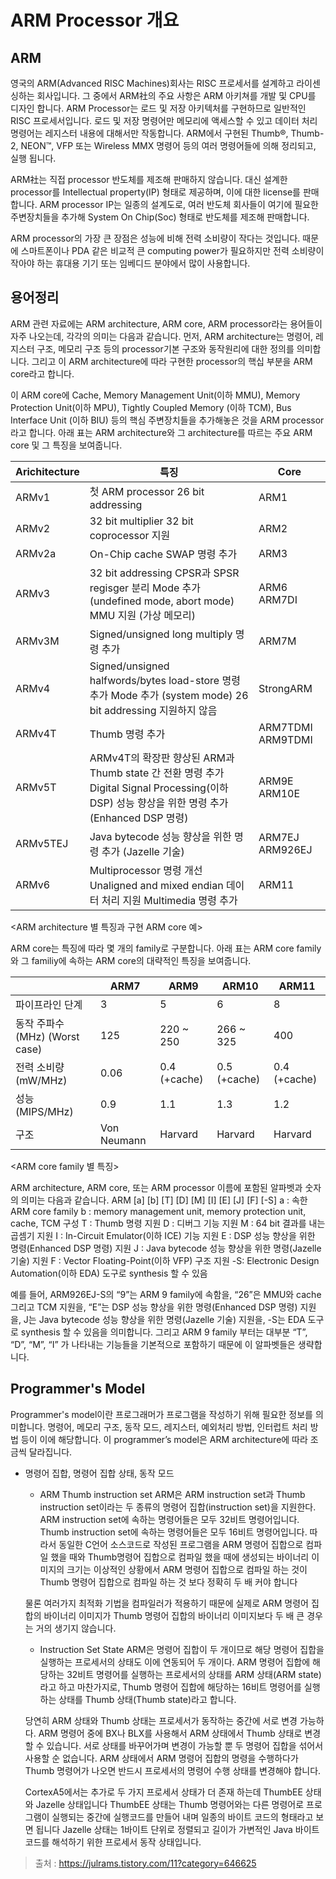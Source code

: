 # ARM Processor 개요

## ARM
영국의 ARM(Advanced RISC Machines)회사는 RISC 프로세서를 설계하고 라이센싱하는 회사입니다.
그 중에서 ARM社의 주요 사항은 ARM 아키쳐를 개발 및 CPU를 디자인 합니다. 
ARM Processor는 로드 및 저장 아키텍처를 구현하므로 일반적인 RISC 프로세서입니다.
로드 및 저장 명령어만 메모리에 액세스할 수 있고 데이터 처리 명령어는 레지스터 내용에 대해서만 작동합니다. 
ARM에서 구현된 Thumb®, Thumb-2, NEON™, VFP 또는 Wireless MMX 명령어 등의 여러 명령어들에 의해 정리되고, 실행 됩니다.

ARM社는 직접 processor 반도체를 제조해 판매하지 않습니다. 
대신 설계한 processor를 Intellectual property(IP) 형태로 제공하며, 이에 대한 license를 판매합니다. 
ARM processor IP는 일종의 설계도로, 여러 반도체 회사들이 여기에 필요한 주변장치들을 추가해 System On Chip(Soc) 형태로 반도체를 제조해 판매합니다.

ARM processor의 가장 큰 장점은 성능에 비해 전력 소비량이 작다는 것입니다. 
때문에 스마트폰이나 PDA 같은 비교적 큰 computing power가 필요하지만 전력 소비량이 작아야 하는 휴대용 기기 또는 임베디드 분야에서 많이 사용합니다.

## 용어정리
ARM 관련 자료에는 ARM architecture, ARM core, ARM processor라는 용어들이 자주 나오는데, 각각의 의미는 다음과 같습니다. 
먼저, ARM architecture는 명령어, 레지스터 구조, 메모리 구조 등의 processor기본 구조와 동작원리에 대한 정의를 의미합니다.
그리고 이 ARM architecture에 따라 구현한 processor의 핵십 부분을 ARM core라고 합니다.

이 ARM core에 Cache, Memory Management Unit(이하 MMU), Memory Protection Unit(이하 MPU), Tightly Coupled Memory (이하 TCM), Bus Interface Unit (이하 BIU) 등의 핵심 주변장치들을 추가해놓은 것을 ARM processor라고 합니다. 
아래 표는 ARM architecture와 그 architecture를 따르는 주요 ARM core 및 그 특징을 보여줍니다.

| **Arichitecture** 	| **특징**                                                                                                                                      	| **Core**          	|
|-------------------	|-----------------------------------------------------------------------------------------------------------------------------------------------	|-------------------	|
| ARMv1             	| 첫 ARM processor 26 bit addressing                                                                                                            	| ARM1              	|
| ARMv2             	| 32 bit multiplier 32 bit coprocessor 지원                                                                                                     	| ARM2              	|
| ARMv2a            	| On-Chip cache SWAP 명령 추가                                                                                                                  	| ARM3              	|
| ARMv3             	| 32 bit addressing CPSR과 SPSR regisger 분리 Mode 추가 (undefined mode, abort mode) MMU 지원 (가상 메모리)                                     	| ARM6 ARM7DI       	|
| ARMv3M            	| Signed/unsigned long multiply 명령 추가                                                                                                       	| ARM7M             	|
| ARMv4             	| Signed/unsigned halfwords/bytes load-store 명령 추가 Mode 추가 (system mode) 26 bit addressing 지원하지 않음                                  	| StrongARM         	|
| ARMv4T            	| Thumb 명령 추가                                                                                                                               	| ARM7TDMI ARM9TDMI 	|
| ARMv5T            	| ARMv4T의 확장판 향상된 ARM과 Thumb state 간 전환 명령 추가 Digital Signal Processing(이하 DSP) 성능 향상을 위한 명령 추가 (Enhanced DSP 명령) 	| ARM9E ARM10E      	|
| ARMv5TEJ          	| Java bytecode 성능 향상을 위한 명령 추가 (Jazelle 기술)                                                                                       	| ARM7EJ ARM926EJ   	|
| ARMv6             	| Multiprocessor 명령 개선 Unaligned and mixed endian 데이터 처리 지원 Multimedia 명령 추가                                                     	| ARM11             	|
<ARM architecture 별 특징과 구현 ARM core 예>

ARM core는 특징에 따라 몇 개의 family로 구분합니다. 
아래 표는 ARM core family와 그 familiy에 속하는 ARM core의 대략적인 특징을 보여줍니다.

|                                	| **ARM7**    	| **ARM9**     	| **ARM10**    	| **ARM11**    	|
|--------------------------------	|-------------	|--------------	|--------------	|--------------	|
| 파이프라인 단계                	| 3           	| 5            	| 6            	| 8            	|
| 동작 주파수 (MHz) (Worst case) 	| 125         	| 220 ~ 250    	| 266 ~ 325    	| 400          	|
| 전력 소비량 (mW/MHz)           	| 0.06        	| 0.4 (+cache) 	| 0.5 (+cache) 	| 0.4 (+cache) 	|
| 성능 (MIPS/MHz)                	| 0.9         	| 1.1          	| 1.3          	| 1.2          	|
| 구조                           	| Von Neumann 	| Harvard      	| Harvard      	| Harvard      	|
<ARM core family 별 특징>

ARM architecture, ARM core, 또는 ARM processor 이름에 포함된 알파벳과 숫자의 의미는 다음과 같습니다.
ARM [a] [b] [T] [D] [M] [I] [E] [J] [F] [-S]
	a : 속한 ARM core family
	b : memory management unit, memory protection unit, cache, TCM 구성
	T : Thumb 명령 지원
	D : 디버그 기능 지원
	M : 64 bit 결과를 내는 곱셈기 지원
	I : In-Circuit Emulator(이하 ICE) 기능 지원
	E : DSP 성능 향상을 위한 명령(Enhanced DSP 명령) 지원
	J : Java bytecode 성능 향상을 위한 명령(Jazelle 기술) 지원
	F : Vector Floating-Point(이하 VFP) 구조 지원
	-S: Electronic Design Automation(이하 EDA) 도구로 synthesis 할 수 있음

예를 들어, ARM926EJ-S의 “9”는 ARM 9 family에 속함을, “26”은 MMU와 cache 그리고 TCM 지원을, “E”는 DSP 성능 향상을 위한 명령(Enhanced DSP 명령) 지원을, J는 Java bytecode 성능 향상을 위한 명령(Jazelle 기술) 지원을, -S는 EDA 도구로 synthesis 할 수 있음을 의미합니다. 
그리고 ARM 9 family 부터는 대부분 “T”, “D”, “M”, “I” 가 나타내는 기능들을 기본적으로 포함하기 때문에 이 알파벳들은 생략합니다.

## Programmer's Model
Programmer's model이란 프로그래머가 프로그램을 작성하기 위해 필요한 정보를 의미합니다. 
명령어, 메모리 구조, 동작 모드, 레지스터, 예외처리 방법, 인터럽트 처리 방법 등이 이에 해당합니다. 
이 programmer’s model은 ARM architecture에 따라 조금씩 달라집니다.

- 명령어 집합, 명령어 집합 상태, 동작 모드
	* ARM Thumb instruction set
	ARM은 ARM instruction set과 Thumb instruction set이라는 두 종류의 명령어 집합(instruction set)을 지원한다. 
	ARM instruction set에 속하는 명령어들은 모두 32비트 명령어입니다. 
	Thumb instruction set에 속하는 명령어들은 모두 16비트 명령어입니다.
	따라서 동일한 C언어 소스코드로 작성된 프로그램을 ARM 명령어 집합으로 컴파일 했을 때와 Thumb명령어 집합으로 컴파일 했을 때에 생성되는 바이너리 이미지의 크기는 이상적인 상황에서 ARM 명령어 집합으로 컴파일
	하는 것이 Thumb 명령어 집합으로 컴파일 하는 것 보다 정확히 두 배 커야 합니다

	물론 여러가지 최적화 기법을 컴파일러가 적용하기 때문에 실제로 ARM 명령어 집합의 바이너리 이미지가 Thumb 명령어 집합의 바이너리 이미지보다 두 배 큰 경우는 거의 생기지 않습니다.
	
	* Instruction Set State
	ARM은 명령어 집합이 두 개이므로 해당 명령어 집합을 실행하는 프로세서의 상태도 이에 연동되어 두 개이다.
	ARM 명령어 집합에 해당하는 32비트 명령어를 실행하는 프로세서의 상태를 ARM 상태(ARM state)라고 하고 마찬가지로, Thumb 명령어 집합에 해당하는 16비트 명령어를 실행하는 상태를 Thumb 상태(Thumb state)라고 합니다.

	당연히 ARM 상태와 Thumb 상태는 프로세서가 동작하는 중간에 서로 변경 가능하다.
	ARM 명령어 중에 BX나 BLX를 사용해서 ARM 상태에서 Thumb 상태로 변경할 수 있습니다. 
	서로 상태를 바꾸어가며 변경이 가능할 뿐 두 명령어 집합을 섞어서 사용할 순 없습니다. 
	ARM 상태에서 ARM 명령어 집합의 명령을 수행하다가 Thumb 명령어가 나오면 반드시 프로세서의 명령어 수행 상태를 변경해야 합니다.

	CortexA5에서는 추가로 두 가지 프로세서 상태가 더 존재 하는데 ThumbEE 상태와 Jazelle 상태입니다 ThumbEE 상태는 Thumb 명령어와는 다른 명령어로 프로그램이 실행되는 중간에 실행코드를 만들어 내며 일종의 바이트 코드의 형태라고 보면 됩니다 Jazelle 상태는 1바이트 단위로 정렬되고 길이가 가변적인 Java 바이트 코드를 해석하기 위한 프로세서 동작 상태입니다.


> 출처 : https://julrams.tistory.com/11?category=646625
